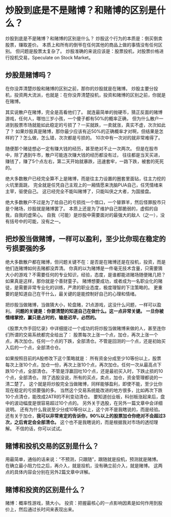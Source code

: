 # 炒股到底是不是赌博？和赌博的区别是什么？

炒股到底是不是赌博？和赌博的区别是什么？
炒股这个行为的本质是：倒买倒卖股票，赚取差价。
本质上和所有的倒爷在任何其他的商品上做的事情没有任何区别。
但问题是股票太复杂了。
炒股准确的来说应该是：股票投机，对股票价格进行投机交易，Speculate on Stock Market。

## 炒股是赌博吗？
在你没弄清楚炒股和赌博的区别之前，那你的炒股就是在赌博。
炒股主要分投机，投资两大流派，也就是：在你没弄清楚投机，投资和赌博的区别之前，你就是在赌博。

其实说散户在赌博，完全是高看他们了。
就连最简单的抛硬币，猜正反面的赌博游戏，任何人，哪怕三岁小孩，一个傻子都有50%的概率正确，
但为什么散户一进到股票市场就能如此稳定的亏损了？一买就跌，一卖就涨，真实不虚，次次如此了？
如果炒股真是赌博，那你最少应该有近50%的正确概率才对啊，但结果是怎样的了？怎么做，怎么错，次次都是亏损的。
10次中有一次对的就非常难得了。

随便那个赌徒想必一定有赚大钱的经历，甚至绝对不止一次两次。
但是在股市中，除了遇到牛市，散户可能连次赚大钱的经历都没有过，
往往都是当天买进，赚钱了，赚了5个点左右，第二天开始就暴跌，迅速套牢，一路下跌，被套的死死的。

绝大多数散户已经完全算不上是赌博，而是往主力设置的圈套里面钻，往主力挖的火坑里面跳，
完全就是任凭自己主观上的一厢情愿来洗脑PUA自己，任凭情绪来主宰，驱使自己。
这已经完全不能叫赌博了，只能叫侠之大者，为国接盘。

绝大多数散户不过是为了给自己的亏损找一个借口，一个替罪羊，然后怪罪股市只是个赌场，炒股就是赌博罢了。
本质上还是为了维护自己那脆弱的，虚假的自我，自我的虚荣心。
自我（可能）是炒股中需要面对的最强大的敌人（之一），没有括号中的可能，没有之一。

## 把炒股当做赌博，一样可以盈利，至少比你现在稳定的亏损要强的多
绝大多数散户都在赌博，但问题关键不在：是否是在赌博还是在投机，投资，而是他们连赌博如何去赌都没弄清。
你真的以为赌博是一件毫无技术含量，只需要猜大小的游戏？不需要任何的专业知识，经验，态度，是谁都能进赌场随便赌几把？
如果真是这样，那你就是个善财童子。
赌博想要成功，或者成为一名职业化的赌徒，是需要非常专业化的训练，严肃的职业态度，极度理智的下注策略的。
更重要的是知道自己在干什么，最关键的是能控制好自己的心理和情绪。

把炒股当做赌博，当做猜大小，轮盘赌，21点游戏，这没什么问题，一样可以盈利。
**问题的关键是：你要清楚的知道自己在做什么。这一点非常关键。**
**一旦你被情绪掌控，赢只是占时的，输是迟早，必然的。**

《股票大作手回忆录》中详细提过一个成功的将炒股当做赌博来做的人，甚至连你们所谓的交易系统都完全给出了：
股票每次上涨一个点，加仓，再次上涨一个点，再次加仓。任何一个点的下跌，全部清仓。不管是回测的一个点，还是初始买入后的一个点，全部清仓仓。

如果按照目前的A股修改下这个策略就是：
所有资金分成至少10等份以上，股票每次上涨10个点，加仓一份，再次上涨10个点，再次加仓。任何一次从最高点下跌10个点，全部清仓。
不管是浮赢回吐10个点，还是最初买入时，下跌止损的10个点，全部清仓。
除了选股没说，所有的买点，卖点，加仓，资金管理都说的一清二楚了。
这个就是将炒股完全当做赌博，同样能够盈利，即使不能，至少比你现在稳定的亏损要强的多。
当然这个交易系统能改进的地方很多，比如再次下跌10个点清仓，能改成2ATR的不利变动清仓。
要知道创业板，科创板涨起来后，盘中的波动幅度是很容易超过10个点的。
另外关于选股，在另外一篇文章中会详细说明。
还有为什么我说至少分成10等份以上，这个并不是我瞎说的，而是经验。
还有关于加仓，**我可以非常肯定的告诉你，90%以上的股票加仓你绝对不会超过3次，之后肯定会全部清仓。**
这个也不是我瞎说的，而是根据我对市场的透彻理解。
不信的话，你可以试试。

## 赌博和投机交易的区别是什么？
用最简单，通俗的话来说：“不预测，只跟随”，跟随就是投机，预测就是赌博。
在确立最小阻力位之后，再介入，就是投机，没有确立前介入，就是赌博。
这两点的具体内容会分别在另外2篇文章中详解。

## 赌博和投资的区别是什么？
赌博：概率性游戏，猜大小。
投资：把握最核心的一点影响因素是如何作用到股价上，然后通过长时间来表现出来。